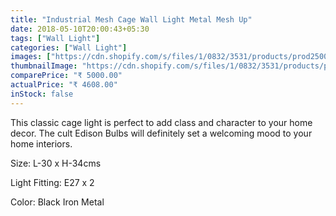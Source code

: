 ```yaml
---
title: "Industrial Mesh Cage Wall Light Metal Mesh Up"
date: 2018-05-10T20:00:43+05:30
tags: ["Wall Light"]
categories: ["Wall Light"]
images: ["https://cdn.shopify.com/s/files/1/0832/3531/products/prod2500251_1024x1024.png?v=1474400254", "https://cdn.shopify.com/s/files/1/0832/3531/products/prod2500251_1024x1024.jpeg?v=1474400255", "https://cdn.shopify.com/s/files/1/0832/3531/products/prod2500251_av1_1024x1024.jpeg?v=1474400254"]
thumbnailImage: "https://cdn.shopify.com/s/files/1/0832/3531/products/prod2500251_large.png?v=1474400254"
comparePrice: "₹ 5000.00"
actualPrice: "₹ 4608.00"
inStock: false
---
```


This classic cage light is perfect to add class and character to your home decor. The cult Edison Bulbs will definitely set a welcoming mood to your home interiors.

Size: L-30 x H-34cms

Light Fitting: E27 x 2

Color: Black Iron Metal